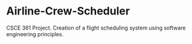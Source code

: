 # Airline-Crew-Scheduler

CSCE 361 Project. Creation of a flight scheduling system using software engineering principles.